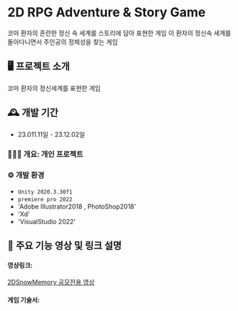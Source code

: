 # 2D RPG Adventure & Story Game

코마 환자의 혼란한 정신 속 세계를 스토리에 담아 표현한 게임
이 환자의 정신속 세계를 돌아다니면서 주인공의 정체성을 찾는 게임

## 🖥️ 프로젝트 소개
코마 환자의 정신세계를 표현한 게임 
<br>

## 🕰️ 개발 기간
* 23.011.11일 - 23.12.02일

### 🧑‍🤝‍🧑 개요: 개인 프로젝트

### ⚙️ 개발 환경
- `Unity 2020.3.30f1`
- `premiere pro 2022`
- 'Adobe Illustrator2018 , PhotoShop2018'
- 'Xd'
- 'VisualStudio 2022'

## 📌 주요 기능 영상 및 링크 설명
<h4>영상링크: </h4><a href ="https://www.youtube.com/watch?v=ioc1Jlgwopo">2DSnowMemory 공모전용 영상</a>

<h4>게임 기술서:</h4><a href=""> </a>

